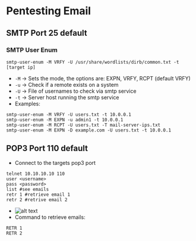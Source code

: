 # Pentesting Email

## SMTP Port 25 default

### SMTP User Enum

```
smtp-user-enum -M VRFY -U /usr/share/wordlists/dirb/common.txt -t [target ip]
```

* `-M` -> Sets the mode, the options are: EXPN, VRFY, RCPT (default VRFY)
* `-u` -> Check if a remote exists on a system
* `-U` -> File of usernames to check via smtp service
* `-t` -> Server host running the smtp service
* Examples:

```
smtp-user-enum -M VRFY -U users.txt -t 10.0.0.1
smtp-user-enum -M EXPN -u admin1 -t 10.0.0.1
smtp-user-enum -M RCPT -U users.txt -T mail-server-ips.txt
smtp-user-enum -M EXPN -D example.com -U users.txt -t 10.0.0.1
```

## POP3 Port 110 default

* Connect to the targets pop3 port

```
telnet 10.10.10.10 110
user <username>
pass <password>
list #see emails 
retr 1 #retrieve email 1
retr 2 #retrive email 2 
```

* ![alt text](https://i2.wp.com/2.bp.blogspot.com/-4rztPGl7PRs/W\_L6dz7yPTI/AAAAAAAAbQ8/oQGQ3S6S3CMLVcKt3clCF7QMSFRC16tIgCEwYBhgL/s1600/8.png?w=640\&ssl=1)
* Command to retrieve emails:

```
RETR 1
RETR 2
```

##
